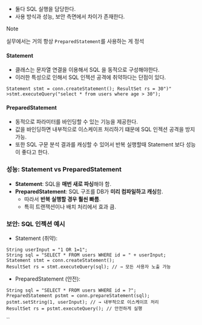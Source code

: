 
- 둘다 SQL 실행을 담당한다. 
- 사용 방식과 성능, 보안 측면에서 차이가 존재한다. 

>[!note] 
>실무에서는 거의 항상 `PreparedStatement`를 사용하는 게 정석
#### Statement

- 클래스는 문자열 연결을 이용해서 SQL 을 동적으로 구성해야한다. 
- 이러한 특성으로 인해서 SQL 인젝션 공격에 취약하다는 단점이 있다. 
```
Statement stmt = conn.createStatement(); ResultSet rs = 30")" >stmt.executeQuery("select * from users where age > 30");
```

#### PreparedStatement

- 동적으로 파라미터를 바인딩할 수 있는 기능을 제공한다. 
- 값을 바인딩하면 내부적으로 이스케이프 처리하기 떄문에 SQL 인젝션 공격을 방지 가능. 
- 또한 SQL 구문 분석 결과를 캐싱할 수 있어서 반복 실행할때 Statement 보다 성능이 좋다고 한다. 

### 성능: Statement vs PreparedStatement

- **Statement**: SQL을 **매번 새로 파싱**해야 함.
- **PreparedStatement**: SQL 구조를 DB가 **미리 컴파일하고 캐싱**함.
    - 따라서 **반복 실행할 경우 훨씬 빠름**.
    - 특히 트랜잭션이나 배치 처리에서 효과 큼.


### 보안: SQL 인젝션 예시
- Statement (취약):

```
String userInput = "1 OR 1=1";
String sql = "SELECT * FROM users WHERE id = " + userInput;
Statement stmt = conn.createStatement();
ResultSet rs = stmt.executeQuery(sql); // → 모든 사용자 노출 가능
```

- PreparedStatement (안전):
```
String sql = "SELECT * FROM users WHERE id = ?";
PreparedStatement pstmt = conn.prepareStatement(sql);
pstmt.setString(1, userInput); // → 내부적으로 이스케이프 처리
ResultSet rs = pstmt.executeQuery(); // 안전하게 실행
```


``
